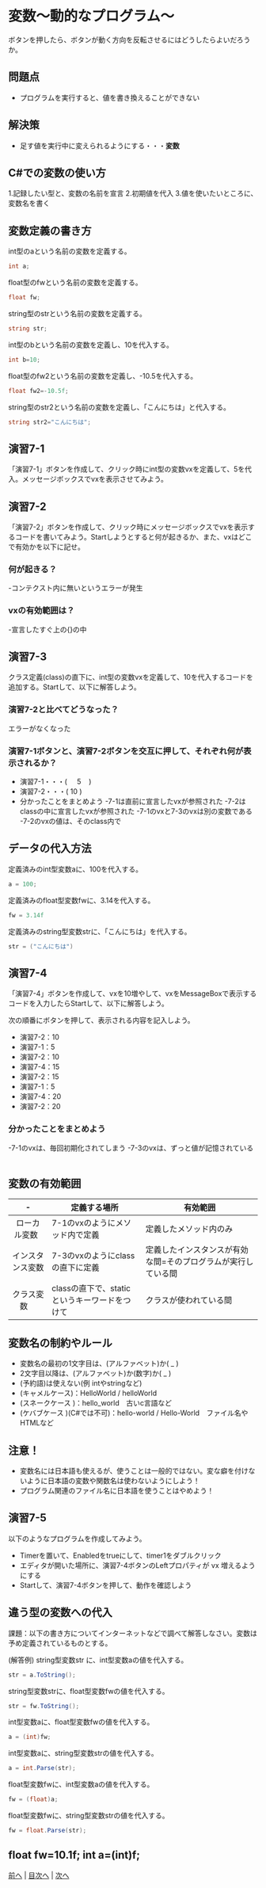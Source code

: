 # 変数～動的なプログラム～
ボタンを押したら、ボタンが動く方向を反転させるにはどうしたらよいだろうか。

## 問題点
- プログラムを実行すると、値を書き換えることができない


## 解決策
- 足す値を実行中に変えられるようにする・・・**変数**


## C#での変数の使い方
1.記録したい型と、変数の名前を宣言
2.初期値を代入
3.値を使いたいところに、変数名を書く

## 変数定義の書き方
int型のaという名前の変数を定義する。

```cs
int a;
```

float型のfwという名前の変数を定義する。

```cs
float fw;
```

string型のstrという名前の変数を定義する。

```cs
string str;
```

int型のbという名前の変数を定義し、10を代入する。

```cs
int b=10;
```

float型のfw2という名前の変数を定義し、-10.5を代入する。

```cs
float fw2=-10.5f;
```

string型のstr2という名前の変数を定義し、「こんにちは」と代入する。

```cs
string str2="こんにちは";
```

## 演習7-1
「演習7-1」ボタンを作成して、クリック時にint型の変数vxを定義して、5を代入。メッセージボックスでvxを表示させてみよう。

## 演習7-2
「演習7-2」ボタンを作成して、クリック時にメッセージボックスでvxを表示するコードを書いてみよう。Startしようとすると何が起きるか、また、vxはどこで有効かを以下に記せ。

### 何が起きる？
-コンテクスト内に無いというエラーが発生
### vxの有効範囲は？
-宣言したすぐ上の{}の中

## 演習7-3
クラス定義(class)の直下に、int型の変数vxを定義して、10を代入するコードを追加する。Startして、以下に解答しよう。

### 演習7-2と比べてどうなった？
エラーがなくなった
### 演習7-1ボタンと、演習7-2ボタンを交互に押して、それぞれ何が表示されるか？

- 演習7-1・・・(     5     )
- 演習7-2・・・(     10     )
- 分かったことをまとめよう
-7-1は直前に宣言したvxが参照された
-7-2はclassの中に宣言したvxが参照された
-7-1のvxと7-3のvxは別の変数である
-7-2のvxの値は、そのclass内で
## データの代入方法
定義済みのint型変数aに、100を代入する。

```cs
a = 100;
```

定義済みのfloat型変数fwに、3.14を代入する。

```cs
fw = 3.14f
```

定義済みのstring型変数strに、「こんにちは」を代入する。

```cs
str = ("こんにちは")
```

## 演習7-4
「演習7-4」ボタンを作成して、vxを10増やして、vxをMessageBoxで表示するコードを入力したらStartして、以下に解答しよう。

次の順番にボタンを押して、表示される内容を記入しよう。
- 演習7-2：10
- 演習7-1：5
- 演習7-2：10
- 演習7-4：15
- 演習7-2：15
- 演習7-1：5
- 演習7-4：20
- 演習7-2：20

### 分かったことをまとめよう
-7-1のvxは、毎回初期化されてしまう
-7-3のvxは、ずっと値が記憶されている
 
## 変数の有効範囲
|-              |定義する場所|有効範囲|
|:-------------:|-----------|-------|
|ローカル変数    |7-1のvxのようにメソッド内で定義 | 定義したメソッド内のみ|
|インスタンス変数|7-3のvxのようにclassの直下に定義|定義したインスタンスが有効な間=そのプログラムが実行している間|
|クラス変数     |classの直下で、staticというキーワードをつけて|クラスが使われている間|

##	変数名の制約やルール
- 変数名の最初の1文字目は、(アルファベット)か( _ )
- 2文字目以降は、(アルファベット)か(数字)か( _ )
- (予約語)は使えない(例 intやstringなど)
- (キャメルケース)：HelloWorld / helloWorld
- (スネークケース )：hello_world　古いc言語など
- (ケバブケース )(C#では不可)：hello-world / Hello-World　ファイル名やHTMLなど

## 注意！
- 変数名には日本語も使えるが、使うことは一般的ではない。変な癖を付けないように日本語の変数や関数名は使わないようにしよう！
- プログラム関連のファイル名に日本語を使うことはやめよう！

## 演習7-5
以下のようなプログラムを作成してみよう。
- Timerを置いて、Enabledをtrueにして、timer1をダブルクリック
- エディタが開いた場所に、演習7-4ボタンのLeftプロパティが vx 増えるようにする
- Startして、演習7-4ボタンを押して、動作を確認しよう

## 違う型の変数への代入
課題：以下の書き方についてインターネットなどで調べて解答しなさい。変数は予め定義されているものとする。

(解答例) string型変数str に、int型変数aの値を代入する。

```cs
str = a.ToString();
```

string型変数strに、float型変数fwの値を代入する。

```cs
str = fw.ToString();
```

int型変数aに、float型変数fwの値を代入する。

```cs
a = (int)fw;
```

int型変数aに、string型変数strの値を代入する。

```cs
a = int.Parse(str);
```

float型変数fwに、int型変数aの値を代入する。

```cs
fw = (float)a; 
```

float型変数fwに、string型変数strの値を代入する。

```cs
fw = float.Parse(str);
```
float fw=10.1f; int a=(int)f;
---

[前へ](06.md) | [目次へ](README.md#%E7%9B%AE%E6%AC%A1) | [次へ](08.md)
